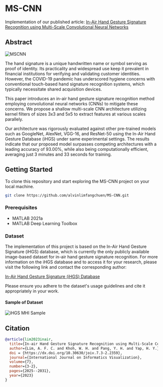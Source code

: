 # MS-CNN

Implementation of our published article: [In-Air Hand Gesture Signature Recognition using Multi-Scale Convolutional Neural Networks](https://joiv.org/index.php/joiv/article/view/2359)

## Abstract

![MSCNN](https://alvinlfc.com/image/mscnn/mscnn.jpg)

The hand signature is a unique handwritten name or symbol serving as proof of identity. Its practicality and widespread use keep it prevalent in financial institutions for verifying and validating customer identities. However, the COVID-19 pandemic has underscored hygiene concerns with conventional touch-based hand signature recognition systems, which typically necessitate shared acquisition devices.

This paper introduces an in-air hand gesture signature recognition method employing convolutional neural networks (CNNs) to mitigate these concerns. We propose a shallow multi-scale CNN architecture utilizing kernel filters of sizes 3x3 and 5x5 to extract features at various scales parallely.

Our architecture was rigorously evaluated against other pre-trained models such as GoogleNet, AlexNet, VGG-16, and ResNet-50 using the In-Air Hand Gesture Database (iHGS) under same experimental settings. The results indicate that our proposed model surpasses competing architectures with a leading accuracy of 93.00%, while also being computationally efficient, averaging just 3 minutes and 33 seconds for training.

## Getting Started

To clone this repository and start exploring the MS-CNN project on your local machine.

```bash
git clone https://github.com/alvinlimfangchuen/MS-CNN.git
```

### Prerequisites

- MATLAB 2021a
- MATLAB Deep Learning Toolbox

### Dataset

The implementation of this project is based on the In-Air Hand Gesture Signature (iHGS) database, which is currently the only publicly available image-based dataset for in-air hand gesture signature recognition.
For more information on the iHGS database and to access it for your research, please visit the following link and contact the corresponding author:

[In-Air Hand Gesture Signature (iHGS) Database](https://www.ncbi.nlm.nih.gov/pmc/articles/PMC10439358/)

Please ensure you adhere to the dataset's usage guidelines and cite it appropriately in your work.

#### Sample of Dataset

![iHGS MHI Sample](https://alvinlfc.com/image/mscnn/sample.jpg)


## Citation

```bibtex
@article{lim2023inair,
  title={In-air Hand Gesture Signature Recognition using Multi-Scale Convolutional Neural Networks},
  author={Lim, A. F. C. and Khoh, W. H. and Pang, Y. H. and Yap, H. Y.},
  doi = {https://dx.doi.org/10.30630/joiv.7.3-2.2359},
  journal={International Journal on Informatics Visualization},
  volume={7},
  number={3-2},
  pages={2025--2031},
  year={2023}
}
```
